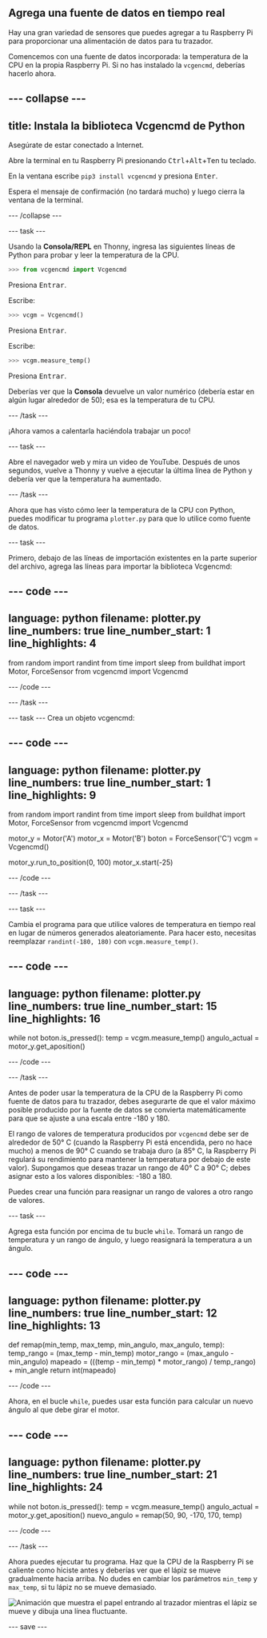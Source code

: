 ## Agrega una fuente de datos en tiempo real

Hay una gran variedad de sensores que puedes agregar a tu Raspberry Pi para proporcionar una alimentación de datos para tu trazador.

Comencemos con una fuente de datos incorporada: la temperatura de la CPU en la propia Raspberry Pi. Si no has instalado la `vcgencmd`, deberías hacerlo ahora.

--- collapse ---
---
title: Instala la biblioteca Vcgencmd de Python
---

Asegúrate de estar conectado a Internet.

Abre la terminal en tu Raspberry Pi presionando <kbd>Ctrl</kbd>+<kbd>Alt</kbd>+<kbd>T</kbd>en tu teclado.

En la ventana escribe `pip3 install vcgencmd` y presiona <kbd>Enter</kbd>.

Espera el mensaje de confirmación (no tardará mucho) y luego cierra la ventana de la terminal.

--- /collapse --- 

--- task ---

Usando la **Consola/REPL** en Thonny, ingresa las siguientes líneas de Python para probar y leer la temperatura de la CPU.

```python
>>> from vcgencmd import Vcgencmd
```
Presiona <kbd>Entrar</kbd>.

Escribe:
```python
>>> vcgm = Vcgencmd()
```
Presiona <kbd>Entrar</kbd>.

Escribe:
```python
>>> vcgm.measure_temp()
```
Presiona <kbd>Entrar</kbd>.

Deberías ver que la **Consola** devuelve un valor numérico (debería estar en algún lugar alrededor de 50); esa es la temperatura de tu CPU.

--- /task ---

¡Ahora vamos a calentarla haciéndola trabajar un poco!

--- task ---

Abre el navegador web y mira un video de YouTube. Después de unos segundos, vuelve a Thonny y vuelve a ejecutar la última línea de Python y debería ver que la temperatura ha aumentado.

--- /task ---

Ahora que has visto cómo leer la temperatura de la CPU con Python, puedes modificar tu programa `plotter.py` para que lo utilice como fuente de datos.

--- task ---

Primero, debajo de las líneas de importación existentes en la parte superior del archivo, agrega las líneas para importar la biblioteca Vcgencmd:

--- code ---
---
language: python 
filename: plotter.py 
line_numbers: true 
line_number_start: 1
line_highlights: 4
---

from random import randint 
from time import sleep 
from buildhat import Motor, ForceSensor 
from vcgencmd import Vcgencmd

--- /code ---

--- /task ---

--- task ---
Crea un objeto vcgencmd:

--- code ---
---
language: python 
filename: plotter.py 
line_numbers: true 
line_number_start: 1
line_highlights: 9
---

from random import randint 
from time import sleep 
from buildhat import Motor, ForceSensor 
from vcgencmd import Vcgencmd

motor_y = Motor('A') 
motor_x = Motor('B') 
boton = ForceSensor('C') 
vcgm = Vcgencmd()

motor_y.run_to_position(0, 100) 
motor_x.start(-25)

--- /code ---

--- /task ---

--- task ---

Cambia el programa para que utilice valores de temperatura en tiempo real en lugar de números generados aleatoriamente. Para hacer esto, necesitas reemplazar `randint(-180, 180)` con `vcgm.measure_temp()`.

--- code ---
---
language: python 
filename: plotter.py 
line_numbers: true 
line_number_start: 15
line_highlights: 16
---

while not boton.is_pressed(): 
    temp = vcgm.measure_temp() 
    angulo_actual = motor_y.get_aposition()

--- /code ---

--- /task ---

Antes de poder usar la temperatura de la CPU de la Raspberry Pi como fuente de datos para tu trazador, debes asegurarte de que el valor máximo posible producido por la fuente de datos se convierta matemáticamente para que se ajuste a una escala entre -180 y 180.

El rango de valores de temperatura producidos por `vcgencmd` debe ser de alrededor de 50° C (cuando la Raspberry Pi está encendida, pero no hace mucho) a menos de 90° C cuando se trabaja duro (a 85° C, la Raspberry Pi regulará su rendimiento para mantener la temperatura por debajo de este valor). Supongamos que deseas trazar un rango de 40° C a 90° C; debes asignar esto a los valores disponibles: -180 a 180.

Puedes crear una función para reasignar un rango de valores a otro rango de valores.

--- task ---

Agrega esta función por encima de tu bucle `while`. Tomará un rango de temperatura y un rango de ángulo, y luego reasignará la temperatura a un ángulo.

--- code ---
---
language: python 
filename: plotter.py 
line_numbers: true 
line_number_start: 12
line_highlights: 13
---

def remap(min_temp, max_temp, min_angulo, max_angulo, temp): 
    temp_rango = (max_temp - min_temp) 
    motor_rango = (max_angulo - min_angulo) 
    mapeado = (((temp - min_temp) * motor_rango) / temp_rango) + min_angle 
    return int(mapeado)

--- /code ---

Ahora, en el bucle `while`, puedes usar esta función para calcular un nuevo ángulo al que debe girar el motor.

--- code ---
---
language: python 
filename: plotter.py 
line_numbers: true 
line_number_start: 21
line_highlights: 24
---

while not boton.is_pressed(): 
    temp = vcgm.measure_temp() 
    angulo_actual = motor_y.get_aposition() 
    nuevo_angulo = remap(50, 90, -170, 170, temp)

--- /code ---

--- /task ---

Ahora puedes ejecutar tu programa. Haz que la CPU de la Raspberry Pi se caliente como hiciste antes y deberías ver que el lápiz se mueve gradualmente hacia arriba. No dudes en cambiar los parámetros `min_temp` y `max_temp`, si tu lápiz no se mueve demasiado.

![Animación que muestra el papel entrando al trazador mientras el lápiz se mueve y dibuja una línea fluctuante.](images/plotter_demo_2.gif)


--- save ---
